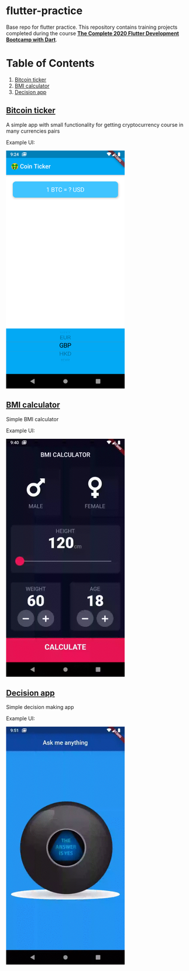 # flutter-practice
Base repo for flutter practice. 
This repository contains training projects completed during the course
[**The Complete 2020 Flutter Development Bootcamp with Dart**](https://www.udemy.com/course/flutter-bootcamp-with-dart/).

# Table of Contents <a name="toc"></a> 
1. [Bitcoin ticker](#bTicker)
1. [BMI calculator](#bmiCalculator)
1. [Decision app](#decision)

## [Bitcoin ticker](#toc) <a name="bTicker"></a>
A simple app with small functionality for getting cryptocurrency course in many currencies pairs

Example UI:

<img src="images/bitcoin_ticker.png" alt="Bitcoin ticker" title="UI example" width="324" height="648" /> 

## [BMI calculator](#toc) <a name="bmiCalculator"></a> 
Simple BMI calculator

Example UI:

<img src="images/gifs/bmi.gif" alt="BMI calculato" title="UI example" width="324" height="648" />

## [Decision app](#toc) <a name="#decision"></a>
Simple decision making app

Example UI:

<img src="images/gifs/decision.gif" alt="Decision" title="UI example" width="324" height="648" />
